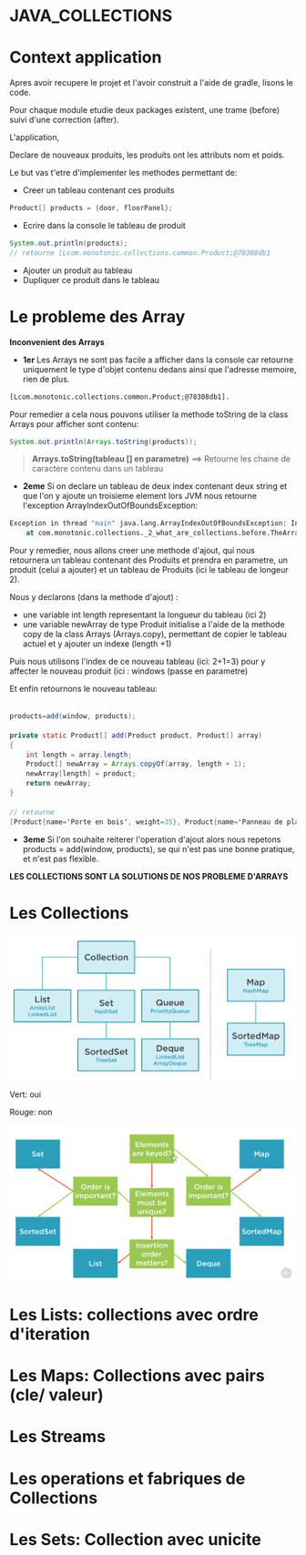 # JAVA_COLLECTIONS

# Context application

Apres avoir recupere le projet et l'avoir construit a l'aide de gradle, lisons le code.

Pour chaque module etudie deux packages existent, une trame (before) suivi d'une correction (after).


L'application,

Declare de nouveaux produits, les produits ont les attributs nom et poids.

Le but vas t'etre d'implementer les methodes permettant de:

* Creer un tableau contenant ces produits

```java
Product[] products = {door, floorPanel};
```

* Ecrire dans la console le tableau de produit

```java
System.out.println(products);
// retourne [Lcom.monotonic.collections.common.Product;@78308db1
```

* Ajouter un produit au tableau
* Dupliquer ce produit dans le tableau


# Le probleme des Array

**Inconvenient des Arrays**

* **1er** Les Arrays ne sont pas facile a afficher dans la console car retourne uniquement le type d'objet contenu dedans ainsi que l'adresse memoire, rien de plus.

```cmd
[Lcom.monotonic.collections.common.Product;@78308db1].
```

Pour remedier a cela nous pouvons utiliser la methode toString de la class Arrays pour afficher sont contenu:


```java
System.out.println(Arrays.toString(products));

```

>**Arrays.toString(tableau [] en parametre)** ==> Retourne les chaine de caractere contenu dans un tableau

* **2eme** Si on declare un tableau de deux index contenant deux string et que l'on y ajoute un troisieme element lors JVM nous retourne l'exception ArrayIndexOutOfBoundsException:

```cmd
Exception in thread "main" java.lang.ArrayIndexOutOfBoundsException: Index 2 out of bounds for length 2
	at com.monotonic.collections._2_what_are_collections.before.TheArrayProblem.main(TheArrayProblem.java:20)
```

Pour y remedier, nous allons creer une methode d'ajout, qui nous retournera un tableau contenant des Produits et prendra en parametre, un produit (celui a ajouter) et un tableau de Produits (ici le tableau de longeur 2).

Nous y declarons (dans la methode d'ajout) :

* une variable int length representant la longueur du tableau (ici 2)
* une variable newArray de type Produit initialise a l'aide de la methode copy de la class Arrays (Arrays.copy), permettant de copier le tableau actuel et y ajouter un indexe (length +1)

Puis nous utilisons l'index de ce nouveau tableau (ici: 2+1=3) pour y affecter le nouveau produit (ici : windows (passe en parametre)

Et enfin retournons le nouveau tableau:


```java

products=add(window, products);

private static Product[] add(Product product, Product[] array)
{
    int length = array.length;
    Product[] newArray = Arrays.copyOf(array, length + 1);
    newArray[length] = product;
    return newArray;
}

// retourne 
[Product{name='Porte en bois', weight=35}, Product{name='Panneau de plancher', weight=25}, Product{name='Fenetre', weight=10}]

```

* **3eme** Si l'on souhaite reiterer l'operation d'ajout alors nous repetons products = add(window, products), se qui n'est pas une bonne pratique, et n'est pas flexible.


**LES COLLECTIONS SONT LA SOLUTIONS DE NOS PROBLEME D'ARRAYS**

# Les Collections

![Collections](./Collections.png)



Vert: oui

Rouge: non

![Euristique](./Euristique.png)





# Les Lists: collections avec ordre d'iteration



# Les Maps: Collections avec pairs (cle/ valeur)



# Les Streams



# Les operations et fabriques de Collections




# Les Sets: Collection avec unicite



































